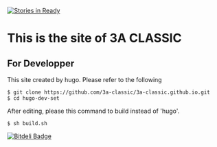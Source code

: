 [![Stories in Ready](https://badge.waffle.io/3a-classic/3a-classic.github.io.png?label=ready&title=Ready)](https://waffle.io/3a-classic/3a-classic.github.io)
# This is the site of 3A CLASSIC

## For Developper

This site created by hugo.
Please refer to the following

```bash:cnosole
$ git clone https://github.com/3a-classic/3a-classic.github.io.git
$ cd hugo-dev-set
```

After editing, please this command to build instead of 'hugo'.

```bash:console
$ sh build.sh
```




[![Bitdeli Badge](https://d2weczhvl823v0.cloudfront.net/3a-classic/3a-classic.github.io/trend.png)](https://bitdeli.com/free "Bitdeli Badge")

